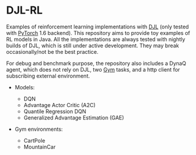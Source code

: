 DJL-RL
======
Examples of reinforcement learning implementations with [DJL](https://djl.ai/) (only tested with [PyTorch](https://pytorch.org/) 1.6 backend). This repository aims to provide toy examples of RL models in Java. All the implementations are always tested with nightly builds of DJL, which is still under active development. They may break occasionally/not be the best practice.

For debug and benchmark purpose, the repository also includes a DynaQ agent, which does not rely on DJL, two [Gym](https://gym.openai.com/) tasks, and a http client for subscribing external environment.

 - Models:
   - DQN
   - Advantage Actor Critic (A2C)
   - Quantile Regression DQN
   - Generalized Advantage Estimation (GAE)

 - Gym environments:
   - CartPole
   - MountainCar
 

